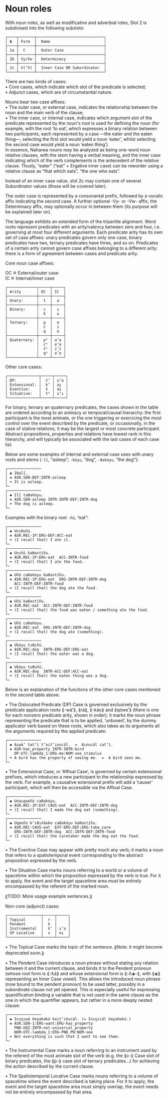 # Noun roles

 
With noun roles, as well as modificative and adverbial roles, Slot 2 is subdivised into the following subslots:  
  
```  
┌────┬───────┬──────────────────────────────┐  
│ №  │ Form  │  Name                        │  
├────┼───────┼──────────────────────────────┤  
│ 2a │  C    │  Outer Case                  │  
├────┼───────┼──────────────────────────────┤  
│ 2b │ Vy/Vw │  Determinacy                 │  
├────┼───────┼──────────────────────────────┤  
│ 2c │ V(ʼV) │  Inner Case OR Subordinator  │  
└────┴───────┴──────────────────────────────┘  
```  
  
There are two kinds of cases:  
• Core cases, which indicate which slot of the predicate is selected;  
• Adjunct cases, which are of circumstantial nature.  
  
Nouns bear two case affixes:  
• The outer case, or external case, indicates the relationship between the noun and the main verb of the clause;  
• The inner case, or internal case, indicates which argument slot of the predicate represented by the noun's root is used for defining the noun (for example, with the root ‘to eat’, which expresses a binary relation between two participants, each represented by a case —the eater and the eaten thing—, selecting the first slot would yield a noun ‘eater’, whilst selecting the second case would yield a noun ‘eaten thing’).  
In essence, Nahaıwa nouns may be analyzed as being one-word noun relative clauses, with the stem having a verbal meaning, and the inner case indicating which of the verb complements is the antecedent of the relative clause. Thusly, “eater” (“eat” + Ergative inner case) can be reworder using a relative clause as “that which eats”, “the one who eats”.
  
Instead of an inner case value, slot 2c may contain one of several Subordinator values (those will be covered later).  
  
The outer case is represented by a consonantal prefix, followed by a vocalic affix indicating the second case. A further optional -Vy- or -Vw- affix, the Determinacy affix, may optionally occur in between them (its purpose will be explained later on).  
  
The language exhibits an extended form of the tripartite alignment. Word roots represent predicates with an arity/valency between zero and four, i.e. governing at most four different arguments. Each predicate arity has its own set of case affixes: unary predicates govern only one case, binary predicates have two, ternary predicates have three, and so on. Predicates of a certain arity cannot govern case affixes belonging to a different arity: there is a form of agreement between cases and predicate arity.  
  
Core noun case affixes:  
  
OC ≝ External/outer case  
IC ≝ Internal/inner case  
  
```  
┌─────────────┬─────┬─────┐  
│ Arity       │ OC  │ IC  │  
├─────────────┼─────┼─────┤  
│ Unary:      │  t  │  a  │  
├─────────────┼─────┼─────┤  
│ Binary:     │  c  │  ı  │  
│             │  k  │  u  │  
├─────────────┼─────┼─────┤  
│ Ternary:    │  p  │  e  │  
│             │  č  │  ï  │  
│             │  q  │  o  │  
├─────────────┼─────┼─────┤  
│ Quaternary: │  pʰ │ aʼa │  
│             │  cʰ │ eʼe │  
│             │  čʰ │ ïʼï │  
│             │  qʰ │ oʼo │  
└─────────────┴─────┴─────┘  
```  
  
Other core cases:  
```  
┌──────────────┬─────┬─────┐  
│ DP:          │  tʼ │ uʼa │  
│ Extensional: │  kʼ │ aı  │   
│ Eventive:    │  š  │ aï  │  
│ Situative:   │  tʰ │ uʼı │  
└──────────────┴─────┴─────┘  
```  
  
For binary, ternary an quaternary predicates, the cases shown in the table are ordered according to an animacy or temporal/causal hierarchy: the first participant is the most animate, or the one triggering or exercicing the most control over the event described by the predicate, or occasionally, in the case of stative relations, it may be the largest or most concrete participant. Abstract propositions, properties and relations have lowest rank in this hierarchy, and will typically be associated with the last cases of each case list.  
  
Below are some examples of internal and external case uses with unary roots and stems (`-lı̋`, “asleep”; `-kóyu`, “dog”, `-θakóyu`, “the dog”):
```  
┌───────────────
│ ◆ Iθalı̋.
│ ❖ ASR.SEN-DEF:INTR-asleep
│ ➥ It is asleep.
└─
┌───────────────
│ ◆ Ilı̋ taθakóyu.
│ ❖ ASR.SEN-asleep INTR-INTR-DEF:INTR-dog
│ ➥ The dog is asleep.
└─
```

Examples with the binary root `-ñú`, “eat”:
```
┌───────────────
│ ◆ Unıθuñú.
│ ❖ ASR.REC-1P:ERG-DEF:ACC-eat
│ ➥ (I recall that) I ate it.
└─
┌───────────────
│ ◆ Unıñú kaθastíñu.
│ ❖ ASR.REC-1P:ERG-eat  ACC-INTR-food
│ ➥ (I recall that) I ate the food.
└─
┌───────────────
│ ◆ Uñú caθakóyu kaθastíñu.
│ ❖ ASR.REC-1P:ERG-eat  ERG-INTR-DEF:INTR-dog
│   ACC-INTR-DEF:INTR-food
│ ➥ (I recall that) the dog ate the food.
└─
┌───────────────
│ ◆ Uñú kaθastíñu.
│ ❖ ASR.REC-eat  ACC-INTR-DEF:INTR-food
│ ➥ (I recall that) the food was eaten / something ate the food.
└─
┌───────────────
│ ◆ Uñú caθakóyu.
│ ❖ ASR.REC-eat  ERG-INTR-DEF:INTR-dog
│ ➥ (I recall that) the dog ate (something).
└─
┌───────────────
│ ◆ Ukóyu tıθıñú.
│ ❖ ASR.REC-dog  INTR-ERG-DEF:ERG-eat
│ ➥ (I recall that) the eater was a dog.
└─
┌───────────────
│ ◆ Ukóyu tuθuñú.
│ ❖ ASR.REC-dog  INTR-ACC-DEF:ACC-eat
│ ➥ (I recall that) the eaten thing was a dog.
└─
```

Below is an explanation of the functions of the other core cases mentioned in the second table above.  
  
• The Dislocated Predicate (DP) Case is governed exclusively by the predicate application roots ⟪-wáʼ⟫, ⟪rá⟫, ⟪-káo⟫ and ⟪qóweʼ⟫ (there is one for each nonzero predicate arity, shown in order); it marks the noun phrase representing the predicate that is to be applied, ‘unboxed’, by the dummy applicator verb based on these roots, which also takes as its arguments all the arguments required by the applied predicate:  
```  
┌───────────────  
│ ◆ Aıwáʼ tatʼí tʼoıtʼınucál.  =  Aınucál catʼí.  
│ ❖ ASR-has_property INTR-INTR-bird  
│   DP-UTC-lambda_1:ERG-me:NOM-see_stimulus  
│ ➥ A bird has the property of seeing me.  =  A bird sees me.  
└─  
```  
  
• The Extensional Case, or ‘Affixal Case’, is governed by certain extensional prefixes, which intoduces a new participant to the relationship expressed by the verb. For example, a causative extensional prefix will add a ‘causer’ participant, which will then be accessible via the Affixal Case.  
  
```
┌───────────────
│ ◆ Unaıqaoñú caθakóyu.
│ ❖ ASR.REC-1P:EXT-CAUS-eat  ACC-INTR-DEF:INTR-dog
│ ➥ (I recall that) I made the dog eat (something).
└─
┌───────────────
│ ◆ Uqaoñú kʼıθıʎáoko caθakóyu kaθastíñu.
│ ❖ ASR.REC-CAUS-eat  EXT-ERG-DEF:ERG-take_care
│   ERG-INTR-DEF:INTR-dog  ACC-INTR-DEF:INTR-food
│ ➥ (I recall that) the caretaker made the dog eat the food.
└─
```
  
• The Eventive Case may appear with pretty much any verb; it marks a noun that refers to a spatiotemporal event corresponding to the abstract proposition expressed by the verb.  
  
• The Situative Case marks nouns referring to a world or a volume of spacetime within which the proposition expressed by the verb is true. For it to apply, the event and the target spacetime area must be entirely encompassed by the referent of the marked noun.  
  
  
⸨TODO: More usage example sentences.⸩  
  
  
Non-core (adjunct) cases:  
```  
┌───────────────┬─────┬─────┐  
│ Topical       │  r  │     │  
│ Pendent       │  ƛ  │     │  
│ Instrumental  │  ƛʼ │ ıʼa │  
│ SP Locative   │  s  │ eı  │  
└───────────────┴─────┴─────┘  
```  
  
• The Topical Case marks the topic of the sentence. ⸨Note: it might become deprecated soon.⸩  
  
• The Pendent Case introduces a noun phrase without stating any relation between it and the current clause, and binds it to the Pendent pronoun (whose root form is ⟪-ƛá⟫ and whose extensional form is ⟪-ƛ◈-⟫, with ⟪◈⟫ representing an Inner Case vowel). This allows the introduced noun phrase (now bound to the pendent pronoun) to be used latter, possibly in a subordinate clause not yet opened. This is especially useful for expressing quantification binding a variable that is not used in the same clause as the one in which the quantifier appears, but rather in a more deeply nested clause:  
```  
┌───────────────  
│ ◆ Inıŋıwá ƛeyahakú koıtʼıƛucál. (= Inıŋıcál keyahakú.)  
│ ❖ ASR.SEN-1:ERG-want:ERG-has_property  
│   PND-UQZ-INTR-not-universal_property  
│   NOM-UTC-lambda_1:ERG-PND_PN:NOM-see  
│ ➥ Not everything is such that I want to see them.  
└─  
```  
  
• The Instrumental Case marks a noun referring to an instrument used by the referent of the most animate slot of the verb (e.g. the ⟪c-⟫ Case slot of binary predicates, the ⟪p-⟫ case slot of ternary predicates…) for achieving the action described by the current clause.  
  
• The Spatiotemporal Locative Case marks nouns referring to a volume of spacetime where the event described is taking place. For it to apply, the event and the target spacetime area must simply overlap, the event needs not be entirely encompassed by that area.  
  
